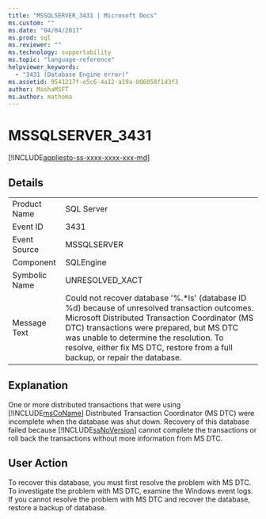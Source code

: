 ```yaml
---
title: "MSSQLSERVER_3431 | Microsoft Docs"
ms.custom: ""
ms.date: "04/04/2017"
ms.prod: sql
ms.reviewer: ""
ms.technology: supportability
ms.topic: "language-reference"
helpviewer_keywords: 
  - "3431 (Database Engine error)"
ms.assetid: 9541217f-e5c6-4a12-a19a-006058f1d3f3
author: MashaMSFT
ms.author: mathoma
---
```

# MSSQLSERVER_3431
[!INCLUDE[appliesto-ss-xxxx-xxxx-xxx-md](../../includes/appliesto-ss-xxxx-xxxx-xxx-md.md)]
  
## Details  
  
|||  
|-|-|  
|Product Name|SQL Server|  
|Event ID|3431|  
|Event Source|MSSQLSERVER|  
|Component|SQLEngine|  
|Symbolic Name|UNRESOLVED_XACT|  
|Message Text|Could not recover database '%.*ls' (database ID %d) because of unresolved transaction outcomes. Microsoft Distributed Transaction Coordinator (MS DTC) transactions were prepared, but MS DTC was unable to determine the resolution. To resolve, either fix MS DTC, restore from a full backup, or repair the database.|  
  
## Explanation  
One or more distributed transactions that were using [!INCLUDE[msCoName](../../includes/msconame-md.md)] Distributed Transaction Coordinator (MS DTC) were incomplete when the database was shut down. Recovery of this database failed because [!INCLUDE[ssNoVersion](../../includes/ssnoversion-md.md)] cannot complete the transactions or roll back the transactions without more information from MS DTC.  
  
## User Action  
To recover this database, you must first resolve the problem with MS DTC. To investigate the problem with MS DTC, examine the Windows event logs. If you cannot resolve the problem with MS DTC and recover the database, restore a backup of database.  
  

